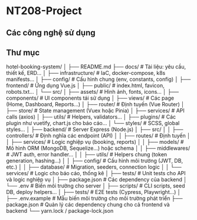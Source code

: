 # NT208-Project
## Các công nghệ sử dụng
## Thư mục

hotel-booking-system/
│
├── README.md
├── docs/ # Tài liệu: yêu cầu, thiết kế, ERD…
│
├── infrastructure/ # IaC, docker-compose, k8s manifests…
│
├── config/ # Cấu hình chung (env, constants, config)
│
├── frontend/ # Ứng dụng Vue.js
│ ├── public/ # index.html, favicon, robots.txt…
│ └── src/
│ ├── assets/ # Hình ảnh, fonts, icons…
│ ├── components/ # UI components tái sử dụng
│ ├── views/ # Các page (Home, Dashboard, Reports…)
│ ├── router/ # Định tuyến (Vue Router)
│ ├── store/ # State management (Vuex hoặc Pinia)
│ ├── services/ # API calls (axios)
│ ├── utils/ # Helpers, validators…
│ ├── plugins/ # Các plugin như vuetify, chart.js cho báo cáo…
│ └── styles/ # SCSS, global styles…
│ ├── backend/ # Server Express (Node.js)
│ ├── src/
│ │ ├── controllers/ # Định nghĩa các endpoint (API)
│ │ ├── routes/ # Định tuyến
│ │ ├── services/ # Logic nghiệp vụ (booking, reports)
│ │ ├── models/ # Mô hình ORM (MongoDB, Sequelize…) hoặc schema
│ │ ├── middlewares/ # JWT auth, error handler…
│ │ ├── utils/ # Helpers chung (token generation, hashing…)
│ │ ├── config/ # Cấu hình môi trường (JWT, DB, etc.)
│ │ ├── database/ # Migration, seeders, connection logic
│ │ └── services/ # Logic cho báo cáo, thống kê
│ ├── tests/ # Unit tests cho API và logic nghiệp vụ
│ ├── package.json # Các dependency của backend
│ └── .env # Biến môi trường cho server
│ ├── scripts/ # CLI scripts, seed DB, deploy helpers…
│
├── tests/ # E2E tests (Cypress, Playwright…)
│
├── .env.example # Mẫu biến môi trường cho môi trường phát triển
├── package.json # Quản lý các dependency chung cho cả frontend và backend
└── yarn.lock / package-lock.json
